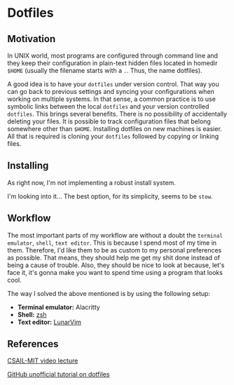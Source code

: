 # Dotfiles

## Motivation

In UNIX world, most programs are configured through command line and they keep 
their configuration in plain-text hidden files located in homedir `$HOME` 
(usually the filename starts with a `.`. Thus, the name dotfiles). 

A good idea is to have your `dotfiles` under version control. That way you can 
go back to previous settings and syncing your configurations when working on 
multiple systems. In that sense, a common practice is to use symbolic links 
between the local `dotfiles` and your version controlled `dotfiles`. This 
brings several benefits. There is no possibility of accidentally deleting your 
files. It is possible to track configuration files that belong somewhere other 
than `$HOME`. Installing dotfiles on new machines is easier. All that is 
required is cloning your `dotfiles` followed by copying or linking files. 

## Installing 

As right now, I'm not implementing a robust install system. 

I'm looking into it...
The best option, for its simplicity, seems to be `stow`.

## Workflow

The most important parts of my workflow are without a doubt the 
`terminal emulator`, `shell`, `text editor`. This is because I spend most of my 
time in them. Therefore, I'd like them to be as custom to my personal preferences 
as possible. That means, they should help me get my shit done instead of being 
a cause of trouble. Also, they should be nice to look at because, let's face it,
it's gonna make you want to spend time using a program that looks cool.

The way I solved the above mentioned is by using the following setup:

- **Terminal emulator:** Alacritty
- **Shell:** [zsh](./zsh/README.md)
- **Text editor:** [LunarVim](./lvim/README.md)

## References 

[CSAIL-MIT video lecture](https://www.youtube.com/watch?v=YSZBWWJw3mI)

[GitHub unofficial tutorial on dotfiles](http://dotfiles.github.io/tutorials/)
